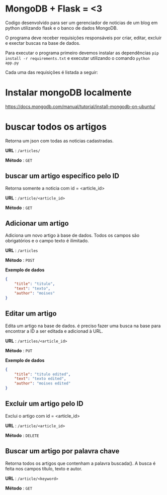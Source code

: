 # MongoDB + Flask = <3

Codigo desenvolvido para ser um gerenciador de noticias de um blog em python utilizando flask e o banco de dados MongoDB.

O programa deve receber requisições responsáveis por criar, editar, excluir e exectar buscas na base de dados.

Para executar o programa primeiro devemos instalar as dependências `pip install -r requirements.txt` e executar utilizando o comando `python app.py`

Cada uma das requisições é listada a seguir:
# Instalar mongoDB localmente

https://docs.mongodb.com/manual/tutorial/install-mongodb-on-ubuntu/

# buscar todos os artigos

Retorna um json com todas as noticias cadastradas.

**URL** : `/articles/`

**Método** : `GET`

## buscar um artigo específico pelo ID

Retorna somente a noticia com id = <article_id>

**URL** : `/article/<article_id>`

**Método** : `GET`

## Adicionar um artigo

Adiciona um novo artigo à base de dados.
Todos os campos são obrigatórios e o campo texto é ilimitado.

**URL** : `/articles`

**Método** : `POST`

**Exemplo de dados**
```json
{
    "title": "titulo", 
    "text": "texto",
    "author": "moises"
}
```

## Editar um artigo

Edita um artigo na base de dados.
é preciso fazer uma busca na base para encontrar a ID a ser editada e adicionad à URL.

**URL** : `/articles/<article_id>`

**Método** : `PUT`

**Exemplo de dados**
```json
{
    "title": "titulo edited", 
    "text": "texto edited",
    "author": "moises edited"
}
```
## Excluir um artigo pelo ID

Exclui o artigo com id = <article_id>

**URL** : `/article/<article_id>`

**Método** : `DELETE`

## Buscar um artigo por palavra chave
Retorna todos os artigos que contenham a palavra buscada(<keyword>).
A busca é feita nos campos título, texto e autor.

**URL** : `/article/<keyword>`

**Método** : `GET`
